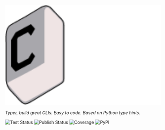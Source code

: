 <p align="center">
  <img src="assets/licenses/COOKTITLE.png" alt="Typer Banner" width="600"/>
</p>

<p><i>Typer, build great CLIs. Easy to code. Based on Python type hints.</i></p>

<p>
  <img alt="Test Status" src="https://img.shields.io/badge/Test-passing-brightgreen?style=flat-square">
  <img alt="Publish Status" src="https://img.shields.io/badge/Publish-passing-brightgreen?style=flat-square">
  <img alt="Coverage" src="https://img.shields.io/badge/coverage-100%25-brightgreen?style=flat-square">
  <img alt="PyPI" src="https://img.shields.io/badge/pypi%20package-v0.16.0-brightgreen?style=flat-square">
</p>

